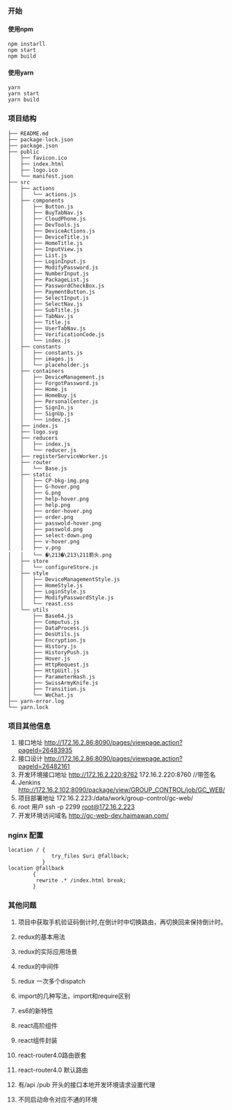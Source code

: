 ### 开始

#### 使用npm
```
npm instarll
npm start
npm build
```
#### 使用yarn

```
yarn
yarn start
yarn build
```

### 项目结构
```
├── README.md
├── package-lock.json
├── package.json
├── public
│   ├── favicon.ico
│   ├── index.html
│   ├── logo.ico
│   └── manifest.json
├── src
│   ├── actions
│   │   └── actions.js
│   ├── components
│   │   ├── Button.js
│   │   ├── BuyTabNav.js
│   │   ├── CloudPhone.js
│   │   ├── DevTools.js
│   │   ├── DeviceActions.js
│   │   ├── DeviceTitle.js
│   │   ├── HomeTitle.js
│   │   ├── InputView.js
│   │   ├── List.js
│   │   ├── LoginInput.js
│   │   ├── ModifyPassword.js
│   │   ├── NumberInput.js
│   │   ├── PackageList.js
│   │   ├── PasswordCheckBox.js
│   │   ├── PaymentButton.js
│   │   ├── SelectInput.js
│   │   ├── SelectNav.js
│   │   ├── SubTitle.js
│   │   ├── TabNav.js
│   │   ├── Title.js
│   │   ├── UserTabNav.js
│   │   ├── VerificationCode.js
│   │   └── index.js
│   ├── constants
│   │   ├── constants.js
│   │   ├── images.js
│   │   └── placeholder.js
│   ├── containers
│   │   ├── DeviceManagement.js
│   │   ├── ForgotPassword.js
│   │   ├── Home.js
│   │   ├── HomeBuy.js
│   │   ├── PersonalCenter.js
│   │   ├── SignIn.js
│   │   ├── SignUp.js
│   │   └── index.js
│   ├── index.js
│   ├── logo.svg
│   ├── reducers
│   │   ├── index.js
│   │   └── reducer.js
│   ├── registerServiceWorker.js
│   ├── router
│   │   └── Base.js
│   ├── static
│   │   ├── CP-bkg-img.png
│   │   ├── G-hover.png
│   │   ├── G.png
│   │   ├── help-hover.png
│   │   ├── help.png
│   │   ├── order-hover.png
│   │   ├── order.png
│   │   ├── passwold-hover.png
│   │   ├── passwold.png
│   │   ├── select-down.png
│   │   ├── v-hover.png
│   │   ├── v.png
│   │   └── �\213�\213\211箭头.png
│   ├── store
│   │   └── configureStore.js
│   ├── style
│   │   ├── DeviceManagementStyle.js
│   │   ├── HomeStyle.js
│   │   ├── LoginStyle.js
│   │   ├── ModifyPasswordStyle.js
│   │   └── reast.css
│   └── utils
│       ├── Base64.js
│       ├── Computus.js
│       ├── DataProcess.js
│       ├── DesUtils.js
│       ├── Encryption.js
│       ├── History.js
│       ├── HistoryPush.js
│       ├── Hover.js
│       ├── HttpRequest.js
│       ├── HttpUitl.js
│       ├── ParameterHash.js
│       ├── SwissArmyKnife.js
│       ├── Transition.js
│       └── WeChat.js
├── yarn-error.log
└── yarn.lock

```

### 项目其他信息

1. 接口地址 http://172.16.2.86:8090/pages/viewpage.action?pageId=26483935
2. 接口设计 http://172.16.2.86:8090/pages/viewpage.action?pageId=26482161
3. 开发环境接口地址 http://172.16.2.220:8762 172.16.2.220:8760 //带签名
4. Jenkins http://172.16.2.102:8090/package/view/GROUP_CONTROL/job/GC_WEB/
5. 项目部署地址 172.16.2.223:/data/work/group-control/gc-web/
6. root 用户 ssh -p 2299 root@172.16.2.223
7. 开发环境访问域名 http://gc-web-dev.haimawan.com/


### nginx 配置

```
location / {
              try_files $uri @fallback;
           }
location @fallback 
        {
         rewrite .* /index.html break;
        }
```

### 其他问题


1. 项目中获取手机验证码倒计时,在倒计时中切换路由，再切换回来保持倒计时。

2. redux的基本用法

3. redux的实际应用场景

4. redux的中间件

5. redux 一次多个dispatch 

6. import的几种写法，import和require区别

7. es6的新特性

8. react高阶组件  

9. react组件封装

10. react-router4.0路由嵌套

11. react-router4.0 默认路由

12.  有/api /pub 开头的接口本地开发环境请求设置代理

13. 不同启动命令对应不通的环境
